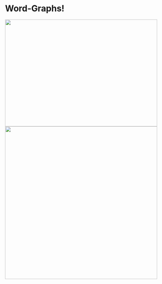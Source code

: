 # Word-Graphs!

<img src='https://user-images.githubusercontent.com/94231603/156769068-a5bb8026-252f-4afd-aa41-cd6a07d7a3a8.PNG'  width="500" height="350">
<img src='https://user-images.githubusercontent.com/94231603/156769051-ccbae338-c4d8-452d-a932-7983b262bb1d.PNG' width="500">

